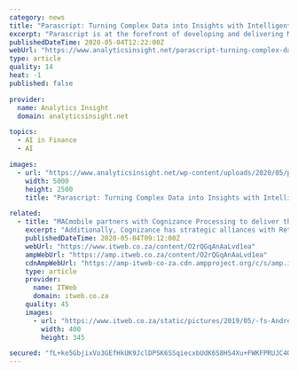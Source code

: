 ```yaml
---
category: news
title: "Parascript: Turning Complex Data into Insights with Intelligent Machine Learning Automation"
excerpt: "Parascript is at the forefront of developing and delivering ML software for intelligent document processing. In an interview for Top Recommended ML and Intelligent Automation Solution Providers in 2020,"
publishedDateTime: 2020-05-04T12:22:00Z
webUrl: "https://www.analyticsinsight.net/parascript-turning-complex-data-insights-intelligent-machine-learning-automation/"
type: article
quality: 14
heat: -1
published: false

provider:
  name: Analytics Insight
  domain: analyticsinsight.net

topics:
  - AI in Finance
  - AI

images:
  - url: "https://www.analyticsinsight.net/wp-content/uploads/2020/05/parascript.jpg"
    width: 5000
    height: 2500
    title: "Parascript: Turning Complex Data into Insights with Intelligent Machine Learning Automation"

related:
  - title: "MACmobile partners with Cognizance Processing to deliver the last mile of supply chain intelligence"
    excerpt: "Additionally, Cognizance has strategic alliances with Retail Development Solutions for Category Insights and Pack and Stack Merchandising. With this partnership, MACmobile is closing the loop on supply chain intelligence."
    publishedDateTime: 2020-05-04T09:12:00Z
    webUrl: "https://www.itweb.co.za/content/O2rQGqAnAaLvd1ea"
    ampWebUrl: "https://amp.itweb.co.za/content/O2rQGqAnAaLvd1ea"
    cdnAmpWebUrl: "https://amp-itweb-co-za.cdn.ampproject.org/c/s/amp.itweb.co.za/content/O2rQGqAnAaLvd1ea"
    type: article
    provider:
      name: ITWeb
      domain: itweb.co.za
    quality: 45
    images:
      - url: "https://www.itweb.co.za/static/pictures/2019/05/-fs-Andrew-Dawson-MACMobile-400X.jpg"
        width: 400
        height: 345

secured: "fL+ke5GbjixVo3GEfHkUK9JclDPSK6SSqiecxbUdK6S8HS4Xu+FWKFPRUJC4OkNXizirmkMpQkiar3kmOFhRDUgfXHLloOhK/2/LjdFeumipmRtcZxAOFwoJ5jvyn3/PZwGCo6S3TejUFOOED2uSYoPfuWysmCzMbkovC1FLugF+edUDP5AomzRPMZbluQt4Xdi4O4U3/x16anNSV+F6ZRi9+2yzAMSRBUvdu3SgCfx3ZqtyK8DQe5TNFj8uKG2jiRgLZUfFbWp0fLyUijnAZclO8UsAOXuhCtQ/PJg1g6UNNVAK8tR1WKWkLPFx158Z;2Rh2VEjV+ktvrBbabEvbrQ=="
---
```


